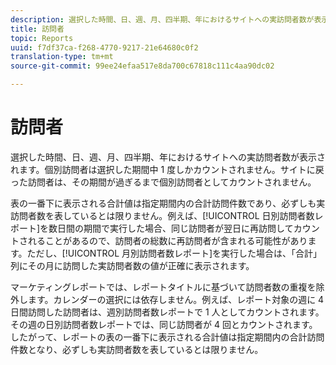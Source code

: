 ```yaml
---
description: 選択した時間、日、週、月、四半期、年におけるサイトへの実訪問者数が表示されます。個別訪問者は選択した期間中 1 度しかカウントされません。サイトに戻った訪問者は、その期間が過ぎるまで個別訪問者としてカウントされません。
title: 訪問者
topic: Reports
uuid: f7df37ca-f268-4770-9217-21e64680c0f2
translation-type: tm+mt
source-git-commit: 99ee24efaa517e8da700c67818c111c4aa90dc02

---
```



# 訪問者

選択した時間、日、週、月、四半期、年におけるサイトへの実訪問者数が表示されます。個別訪問者は選択した期間中 1 度しかカウントされません。サイトに戻った訪問者は、その期間が過ぎるまで個別訪問者としてカウントされません。

表の一番下に表示される合計値は指定期間内の合計訪問件数であり、必ずしも実訪問者数を表しているとは限りません。例えば、[!UICONTROL 日別訪問者数レポート]を数日間の期間で実行した場合、同じ訪問者が翌日に再訪問してカウントされることがあるので、訪問者の総数に再訪問者が含まれる可能性があります。ただし、[!UICONTROL 月別訪問者数レポート]を実行した場合は、「合計」列にその月に訪問した実訪問者数の値が正確に表示されます。

マーケティングレポートでは、レポートタイトルに基づいて訪問者数の重複を除外します。カレンダーの選択には依存しません。例えば、レポート対象の週に 4 日間訪問した訪問者は、週別訪問者数レポートで 1 人としてカウントされます。その週の日別訪問者数レポートでは、同じ訪問者が 4 回とカウントされます。したがって、レポートの表の一番下に表示される合計値は指定期間内の合計訪問件数となり、必ずしも実訪問者数を表しているとは限りません。
